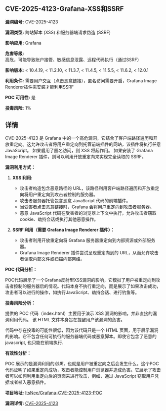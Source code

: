 ## CVE-2025-4123-Grafana-XSS和SSRF

**漏洞编号:** CVE-2025-4123

**漏洞类型:** 跨站脚本 (XSS) 和服务器端请求伪造 (SSRF)

**影响应用:** Grafana

**危害等级:** 高危，可能导致账户接管、敏感信息泄露、远程代码执行（通过SSRF）

**影响版本:** < 10.4.19, < 11.2.10, < 11.3.7, < 11.4.5, < 11.5.5, < 11.6.2, < 12.0.1

**利用条件:** 需要用户交互（点击恶意链接），匿名访问需要开启，Grafana Image Renderer插件需安装才能利用SSRF

**POC 可用性:** 是

**投毒风险:** 1%

## 详情

CVE-2025-4123 是 Grafana 中的一个高危漏洞，它结合了客户端路径遍历和开放重定向。这允许攻击者将用户重定向到托管前端插件的网站，该插件将执行任意 JavaScript。 如果启用了匿名访问，则 XSS 将起作用。 如果安装了 Grafana Image Renderer 插件，则可以利用开放重定向来实现完全读取的 SSRF。

**漏洞利用方式：**

1.  **XSS 利用:**
    *   攻击者构造包含恶意路径的 URL，该路径利用客户端路径遍历和开放重定向将用户重定向到攻击者控制的服务器。
    *   攻击者服务器托管包含恶意 JavaScript 代码的前端插件。
    *   当受害者点击恶意链接时，Grafana 会将用户重定向到攻击者服务器。
    *   恶意 JavaScript 代码在受害者的浏览器上下文中执行，允许攻击者窃取 cookie、劫持会话或执行其他恶意操作。

2.  **SSRF 利用（需要 Grafana Image Renderer 插件）：**
    *   攻击者利用开放重定向将 Grafana 服务器重定向到内部资源或外部服务器。
    *   Grafana Image Renderer 插件尝试呈现重定向到的 URL，从而允许攻击者读取内部文件或扫描内部网络。

**POC 代码分析：**

POC代码展示了一个Grafana反射型XSS漏洞的影响，它模拟了用户被重定向到攻击者控制的服务器后的情况。代码本身不执行重定向，而是展示了如果攻击成功，攻击者可以进行的操作，如执行JavaScript、劫持会话、进行钓鱼等。

**投毒风险分析：**

提供的 POC 代码（index.html）主要用于演示 XSS 漏洞的影响，并非直接的漏洞利用代码。 该 HTML 文件本身旨在提醒用户该漏洞的危害。

代码中存在投毒的可能性很低，因为该代码只是一个 HTML 页面，用于展示漏洞的影响。它不包含任何可执行的服务器端代码或恶意脚本。即使它包含了恶意的 javascript, 也只能在前端执行.

**有效性分析：**

POC 展示的是漏洞利用的*结果*，也就是用户被重定向之后会发生什么。这个POC代码证明了如果重定向成功，攻击者能控制用户浏览器并造成危害。它展示了攻击者可以如何利用重定向后的页面来进行攻击，例如，通过 JavaScript 窃取用户凭据或者植入恶意插件。

**项目地址:** [ItsNee/Grafana-CVE-2025-4123-POC](https://github.com/ItsNee/Grafana-CVE-2025-4123-POC)

**漏洞详情:** [CVE-2025-4123](https://nvd.nist.gov/vuln/detail/CVE-2025-4123)